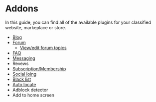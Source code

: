 # Addons

In this guide, you can find all of the available plugins for your classified website, markeplace or store.

*   [Blog](Plugins-create-a-blog.md)
*   [Forum](Plugins-forum-section.md)
    -  [View/edit forum topics](Plugins-view-edit-forum-topics.md)
*   [FAQ](Plugins-FAQ-system.md)
*   [Messaging](Plugins-message-system.md)
*   Revews
*   [Subscription/Membership](Plugins-membership-plans-to-post.md)
*   [Social loing](Plugins-login-using-social-auth.md)
*   [Black list](Plugins-activate-black-list.md)
*   [Auto locate](Plugins-auto-locate-users.md)
*   Adblock detector
*   Add to home screen
